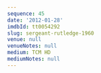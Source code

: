 ```yaml
---
sequence: 45
date: '2012-01-28'
imdbId: tt0054292
slug: sergeant-rutledge-1960
venue: null
venueNotes: null
medium: TCM HD
mediumNotes: null
---
```


